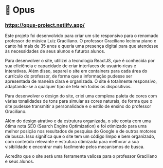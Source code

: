 # :musical_keyboard: Opus

 ### https://opus-project.netlify.app/ 

Este projeto foi desenvolvido para criar um site responsivo para o renomado professor de música Luiz Graciliano. 
O professor Graciliano leciona piano e canto há mais de 35 anos e queria uma presença digital para que atendesse às necessidades de 
seus alunos e futuros alunos.

Para desenvolver o site, utilizei a tecnologia ReactJS, que é conhecida por sua eficiência e capacidade de criar interfaces de usuário ricas e interativas. Além disso, 
separei o site em containers para cada área do currículo do professor, de forma que a informação pudesse ser apresentada de maneira clara e organizada.
O site é totalmente responsivo, adaptando-se a qualquer tipo de tela em todos os dispositivos.

Para desenvolver o design do site, criei uma complexa paleta de cores com várias tonalidades de tons para simular as 
cores naturais, de forma que o site pudesse transmitir a personalidade e o estilo de ensino do professor Graciliano.


Além do design atrativo e da estrutura organizada, o site conta com uma ótima nota SEO (Search Engine Optimization) e foi 
otimizado para uma melhor posição nos resultados de pesquisa do Google e de outros motores de busca. Isso significa que o site tem um 
código limpo e bem organizado, com conteúdo relevante e estrutura otimizada para 
melhorar a sua visibilidade e encontrar mais facilmente pelos mecanismos de busca.

Acredito que o site será uma ferramenta valiosa para o professor Graciliano e seus alunos. 




